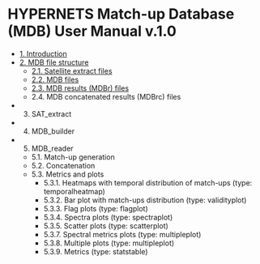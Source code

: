 # HYPERNETS Match-up Database (MDB) User Manual v.1.0

- [1. Introduction](Introduction.md)
- [2. MDB file structure](MDB_file_structure.md)
    - [2.1. Satellite extract files](sat_extract_structure.md)
    - [2.2. MDB files](MDB_files.md)
    - [2.3. MDB results (MDBr) files](MDBr_files.md)
    - 2.4. MDB concatenated results (MDBrc) files
- 3. SAT_extract
- 4. MDB_builder
- 5. MDB_reader
    - 5.1. Match-up generation
    - 5.2. Concatenation
    - 5.3. Metrics and plots
        - 5.3.1. Heatmaps with temporal distribution of match-ups (type: temporalheatmap)
        - 5.3.2. Bar plot with match-ups distribution (type: validityplot)
        - 5.3.3. Flag plots (type: flagplot)
        - 5.3.4. Spectra plots (type: spectraplot)
        - 5.3.5. Scatter plots (type: scatterplot)
        - 5.3.7. Spectral metrics plots (type: multipleplot)
        - 5.3.8. Multiple plots (type: multipleplot)
        - 5.3.9. Metrics (type: statstable)
